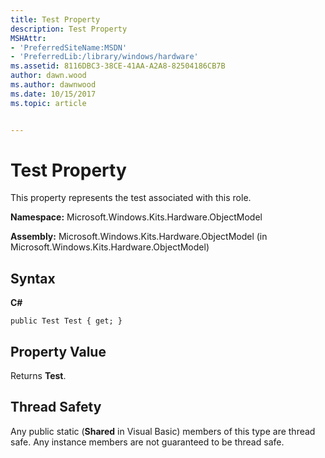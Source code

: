 ```yaml
---
title: Test Property
description: Test Property
MSHAttr:
- 'PreferredSiteName:MSDN'
- 'PreferredLib:/library/windows/hardware'
ms.assetid: 8116DBC3-38CE-41AA-A2A8-82504186CB7B
author: dawn.wood
ms.author: dawnwood
ms.date: 10/15/2017
ms.topic: article


---
```


# Test Property


This property represents the test associated with this role.

**Namespace:** Microsoft.Windows.Kits.Hardware.ObjectModel

**Assembly:** Microsoft.Windows.Kits.Hardware.ObjectModel (in Microsoft.Windows.Kits.Hardware.ObjectModel)

## <span id="Syntax"></span><span id="syntax"></span><span id="SYNTAX"></span>Syntax


**C#**

`public Test Test { get; }`

## <span id="Property_Value"></span><span id="property_value"></span><span id="PROPERTY_VALUE"></span>Property Value


Returns **Test**.

## <span id="Thread_Safety"></span><span id="thread_safety"></span><span id="THREAD_SAFETY"></span>Thread Safety


Any public static (**Shared** in Visual Basic) members of this type are thread safe. Any instance members are not guaranteed to be thread safe.

 

 






